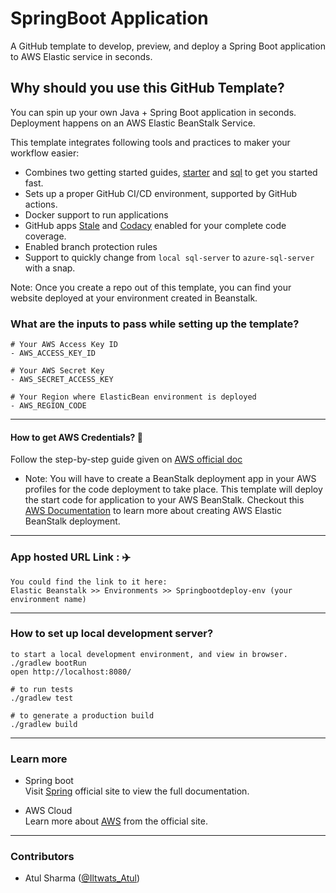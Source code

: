      
# SpringBoot Application
A GitHub template to develop, preview, and deploy a Spring Boot application to AWS Elastic service in seconds.

## Why should you use this GitHub Template?
You can spin up your own Java + Spring Boot application in seconds. Deployment happens on an AWS Elastic BeanStalk Service.

This template integrates following tools and practices to maker your workflow easier:
 - Combines two getting started guides, [starter](https://spring.io/guides/gs/spring-boot/) and [sql](https://spring.io/guides/gs/accessing-data-mysql/) to get you started fast.
 - Sets up a proper GitHub CI/CD environment, supported by GitHub actions.
 - Docker support to run applications
 - GitHub apps [Stale](https://github.com/marketplace/stale) and [Codacy](https://github.com/marketplace/codacy) enabled for your complete code coverage.
 - Enabled branch protection rules
 - Support to quickly change from `local sql-server` to `azure-sql-server` with a snap.

Note: Once you create a repo out of this template, you can find your website deployed at your environment created in Beanstalk.

### What are the inputs to pass while setting up the template?
```
# Your AWS Access Key ID
- AWS_ACCESS_KEY_ID

# Your AWS Secret Key
- AWS_SECRET_ACCESS_KEY

# Your Region where ElasticBean environment is deployed
- AWS_REGION_CODE
```
---
#### How to get AWS Credentials? 🔑
Follow the step-by-step guide given on [AWS official doc](https://docs.aws.amazon.com/sdk-for-javascript/v2/developer-guide/getting-your-credentials.html)

- Note: You will have to create a BeanStalk deployment app in your AWS profiles for the code deployment to take place. This template will deploy the start code for application to your AWS BeanStalk. Checkout this [AWS Documentation](https://aws.amazon.com/elasticbeanstalk/) to learn more about creating AWS Elastic BeanStalk deployment.
---
### App hosted URL Link : ✈️
```
You could find the link to it here: 
Elastic Beanstalk >> Environments >> Springbootdeploy-env (your environment name)
```
---
### How to set up local development server?
```
to start a local development environment, and view in browser.
./gradlew bootRun
open http://localhost:8080/ 

# to run tests
./gradlew test

# to generate a production build
./gradlew build
```
---
### Learn more
- Spring boot <br>
     Visit [Spring](https://spring.io/guides) official site to view the full documentation.

- AWS Cloud <br>
     Learn more about [AWS](https://aws.amazon.com/elasticbeanstalk/) from the official site.
---
### Contributors
- Atul Sharma ([@Iltwats_Atul](https://twitter.com/Iltwats_Atul))
